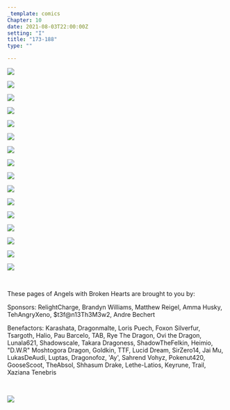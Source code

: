 ```yaml
---
_template: comics
Chapter: 10
date: 2021-08-03T22:00:00Z
setting: "I"
title: "173-188"
type: ""

---
```

![](/uploads/u-1.jpg)

![](/uploads/u-2.jpg)

![](/uploads/u-3.jpg)

![](/uploads/u-4.jpg)

![](/uploads/u-5.jpg)

![](/uploads/u-6.jpg)

![](/uploads/u-7.jpg)

![](/uploads/u-8.jpg)

![](/uploads/u-9.jpg)

![](/uploads/u-10.jpg)

![](/uploads/u-11.jpg)

![](/uploads/u-12.jpg)

![](/uploads/u-13.jpg)

![](/uploads/u-14.jpg)

![](/uploads/u-15.jpg)

![](/uploads/u-16.jpg)

<br>

<p align="left">These pages of Angels with Broken Hearts are brought to you by:</p>

<p align="left">Sponsors: RelightCharge, Brandyn Williams, Matthew Reigel, Amma Husky, TehAngryXeno, $t3f@n13Th3M3w2, Andre Bechert </p>

<p align="left">Benefactors: Karashata, Dragonmalte, Loris Puech, Foxon Silverfur, Tsargoth, Halio, Pau Barcelo, TAB, Rye The Dragon, Ovi the Dragon, Lunala621, Shadowscale, Takara Dragoness, ShadowTheFelkin, Heimio, "D.W.R" Moshtogora Dragon, Goldkin, TTF, Lucid Dream, SirZero14, Jai Mu, LukasDeAudi, Luptas, Dragonofoz, 'Ay', Sahrend Vohyz, Pokenut420, GooseScoot, TheAbsol, Shhasum Drake, Lethe-Latios, Keyrune, Trail, Xaziana Tenebris </p> <br>

[![](/uploads/patreon-banner-2.jpg)](http://patreon.com/mbsaunders)

